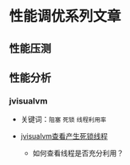# 性能调优系列文章

## 性能压测



## 性能分析

### jvisualvm

* 关键词：`阻塞` `死锁` `线程利用率`

* [jvisualvm查看产生死锁线程](https://blog.csdn.net/xidiancoder/article/details/56049315)
  * 如何查看线程是否充分利用？